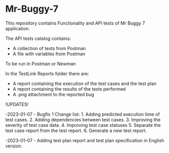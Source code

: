 # Mr-Buggy-7
This repository contains Functionality and API tests of Mr Buggy 7 application.

The API tests catalog contains:
- A collection of tests from Postman 
- A file with variables from Postman

To be run in Postman or Newman

In the TestLink Reports folder there are:
- A report containing the execution of the test cases and the test plan 
- A report containing the results of the tests performed 
- A .png attachment to the reported bug 

!UPDATES!

-2023-01-07 - Bugfix 1 Change list:
	1. Adding predicted execution time of test cases.
	2. Adding dependencies between test cases.
	3. Improving the severity of test case data.
	4. Improving test case statuses
	5. Separate the test case report from the test report.
	6. Generate a new test report.

-2023-01-07 - Adding test plan report and test plan specification in English  version.